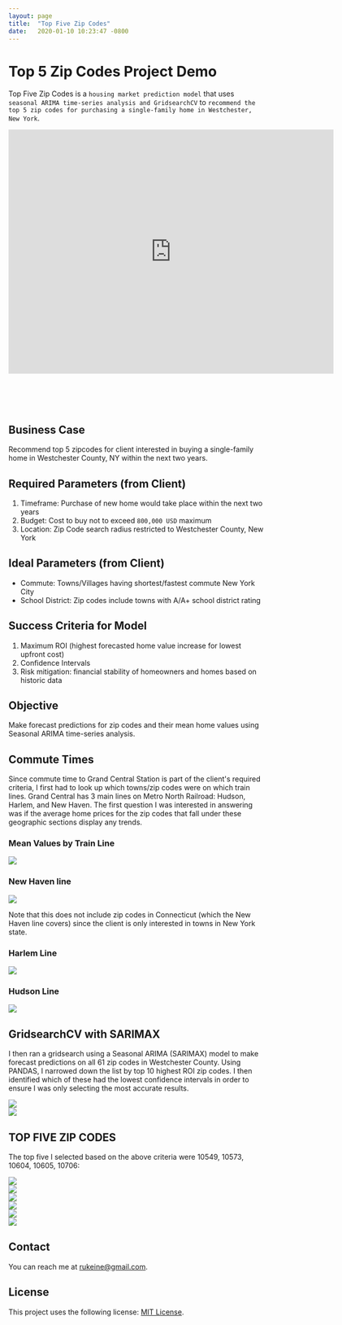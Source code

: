 ```yaml
---
layout: page
title:  "Top Five Zip Codes"
date:   2020-01-10 10:23:47 -0800
---
```


# Top 5 Zip Codes Project Demo

Top Five Zip Codes is a `housing market prediction model` that uses `seasonal ARIMA time-series analysis and GridsearchCV` to `recommend the top 5 zip codes for purchasing a single-family home in Westchester, New York`.

<div style="display:block; text-align:center; clear:both; position:relative; z-index:9999;"><iframe src="https://player.vimeo.com/video/384921005" width="640" height="480" frameborder="0" allow="autoplay; fullscreen" allowfullscreen></iframe>
<br /><br /><br /><br /><br />
</div>

## Business Case

Recommend top 5 zipcodes for client interested in buying a single-family home in Westchester County, NY within the next two years.

## Required Parameters (from Client)

1. Timeframe: Purchase of new home would take place within the next two years
2. Budget: Cost to buy not to exceed `800,000 USD` maximum
3. Location: Zip Code search radius restricted to Westchester County, New York

## Ideal Parameters (from Client)

* Commute: Towns/Villages having shortest/fastest commute New York City
* School District: Zip codes include towns with A/A+ school district rating

## Success Criteria for Model

1. Maximum ROI (highest forecasted home value increase for lowest upfront cost)
2. Confidence Intervals
3. Risk mitigation: financial stability of homeowners and homes based on historic data

## Objective

Make forecast predictions for zip codes and their mean home values using Seasonal ARIMA time-series analysis.

## Commute Times

Since commute time to Grand Central Station is part of the client's required criteria, I first had to look up which towns/zip codes were on which train lines. Grand Central has 3 main lines on Metro North Railroad: Hudson, Harlem, and New Haven. The first question I was interested in answering was if the average home prices for the zip codes that fall under these geographic sections display any trends. 

### Mean Values by Train Line

<div style="width:400px">
<img class="img-responsive" src="http://hakkeray.com/assets/images/timeseries/meanvalues_area.png"></div>

### New Haven line

<div style="width:400px">
<img class="img-responsive" src="http://hakkeray.com/assets/images/timeseries/newhaven_mapTime.png"></div>

Note that this does not include zip codes in Connecticut (which the New Haven line covers) since the client is only interested in towns in New York state. 

### Harlem Line

<div style="width:400px">
<img class="img-responsive" src="http://hakkeray.com/assets/images/timeseries/harlem_mapTime.png"></div>

### Hudson Line

<div style="width:400px">
<img class="img-responsive" src="http://hakkeray.com/assets/images/timeseries/hudson_mapTime.png"></div>

## GridsearchCV with SARIMAX

I then ran a gridsearch using a Seasonal ARIMA (SARIMAX) model to make forecast predictions on all 61 zip codes in Westchester County. Using PANDAS, I narrowed down the list by top 10 highest ROI zip codes. I then identified which of these had the lowest confidence intervals in order to ensure I was only selecting the most accurate results.

<div style="width:400px">
<img class="img-responsive" src="http://hakkeray.com/assets/images/timeseries/conf_roi_pred_3D.png"></div>

<div style="width:400px">
<img class="img-responsive" src="http://hakkeray.com/assets/images/timeseries/conf_roi_heatmap.png"></div>

## TOP FIVE ZIP CODES

The top five I selected based on the above criteria were 10549, 10573, 10604, 10605, 10706:

<div style="width:400px">
<img class="img-responsive" src="http://hakkeray.com/assets/images/timeseries/10549.png"></div>

<div style="width:400px">
<img class="img-responsive" src="http://hakkeray.com/assets/images/timeseries/10573.png"></div>

<div style="width:400px">
<img class="img-responsive" src="http://hakkeray.com/assets/images/timeseries/10604.png"></div>

<div style="width:400px">
<img class="img-responsive" src="http://hakkeray.com/assets/images/timeseries/10605.png"></div>

<div style="width:400px">
<img class="img-responsive" src="http://hakkeray.com/assets/images/timeseries/10706.png"></div>

<div style="width:400px">
<img class="img-responsive" src="http://hakkeray.com/assets/images/timeseries/top5_final_mapTime.png"></div>

## Contact

You can reach me at <rukeine@gmail.com>.

## License

This project uses the following license: [MIT License](/LICENSE.md).
